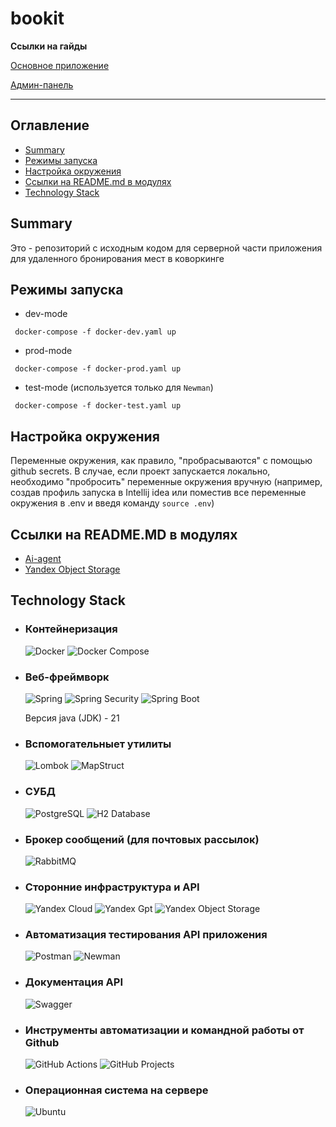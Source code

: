 # bookit

**Ссылки на гайды**

[Основное приложение](https://github.com/open-cu/bookit-back/wiki/User-Guide)

[Админ-панель](https://github.com/open-cu/bookit-back/wiki/Admin-panel-guide)

---

## Оглавление

  * [Summary](#summary)
  * [Режимы запуска](#режимы-запуска)
  * [Настройка окружения](#настройка-окружения)
  * [Ссылки на README.md в модулях](#ссылки-на-readmemd-в-модулях)
  * [Technology Stack](#technology-stack)

## Summary
Это - репозиторий с исходным кодом для серверной части приложения для удаленного бронирования мест в коворкинге

## Режимы запуска
* dev-mode

``` docker-compose -f docker-dev.yaml up```
* prod-mode

``` docker-compose -f docker-prod.yaml up```
* test-mode (используется только для ```Newman```)

``` docker-compose -f docker-test.yaml up```

## Настройка окружения
Переменные окружения, как правило, "пробрасываются" с помощью github secrets. В случае, если проект запускается локально, необходимо "пробросить" переменные окружения вручную (например, создав профиль запуска в Intellij idea или поместив все переменные окружения в .env и введя команду ```source .env```)

## Ссылки на README.MD в модулях
 * [Ai-agent](/ai-agent-adapter/README.md)
 * [Yandex Object Storage](/s3-adapter/src/main/java/com/opencu/bookit/adapter/out/s3_adapter/README.md)

## Technology Stack
* ### Контейнеризация
  ![Docker](https://img.shields.io/badge/docker-257bd6?style=for-the-badge&logo=docker&logoColor=white)
  ![Docker Compose](https://img.shields.io/badge/docker--compose-2496ED?style=for-the-badge&logo=docker&logoColor=white)

* ### Веб-фреймворк
  ![Spring](https://img.shields.io/badge/Spring-6DB33F?style=for-the-badge&logo=spring&logoColor=white)
  ![Spring Security](https://img.shields.io/badge/Spring_Security-6DB33F?style=for-the-badge&logo=spring-security&logoColor=white)
  ![Spring Boot](https://img.shields.io/badge/Spring_Boot-6DB33F?style=for-the-badge&logo=springboot&logoColor=white)

  Версия java (JDK) - 21

* ### Вспомогательныет утилиты
  ![Lombok](https://img.shields.io/badge/Lombok-%23FF6600?style=for-the-badge&logo=Lombok&logoColor=white)
  ![MapStruct](https://img.shields.io/badge/MapStruct-%23FF6600?style=for-the-badge&logo=MapStruct&logoColor=white)

* ### СУБД
  ![PostgreSQL](https://img.shields.io/badge/postgresql-4169e1?style=for-the-badge&logo=postgresql&logoColor=white)
  ![H2 Database](https://img.shields.io/badge/H2%20Database-2C3E50?style=for-the-badge&logo=h2Database&logoColor=white)

* ### Брокер сообщений (для почтовых рассылок)
  ![RabbitMQ](https://img.shields.io/badge/-rabbitmq-%23FF6600?style=for-the-badge&logo=rabbitmq&logoColor=white)

* ### Сторонние инфраструктура и API
  ![Yandex Cloud](https://img.shields.io/badge/Yandex_Cloud-5282FF?style=for-the-badge&logo=yandexcloud&logoColor=white)
  ![Yandex Gpt](https://img.shields.io/badge/Yandex_Gpt-5282FF?style=for-the-badge&logo=yandexcloud&logoColor=white)
  ![Yandex Object Storage](https://img.shields.io/badge/Yandex_Object_Storage-5282FF?style=for-the-badge&logo=yandexcloud&logoColor=white)

* ### Автоматизация тестирования API приложения
  ![Postman](https://img.shields.io/badge/Postman-FF6C37?style=for-the-badge&logo=postman&logoColor=white)
  ![Newman](https://img.shields.io/badge/Newman-007ACC?style=for-the-badge&logo=postman&logoColor=white)

* ### Документация API 
  ![Swagger](https://img.shields.io/badge/Swagger-6DB33F?style=for-the-badge&logo=swagger&logoColor=white)

* ### Инструменты автоматизации и командной работы от Github
  ![GitHub Actions](https://img.shields.io/badge/GitHub_Actions-2088FF?style=for-the-badge&logo=github-actions&logoColor=white)
  ![GitHub Projects](https://img.shields.io/badge/GitHub_Projects-181717?style=for-the-badge&logo=github&logoColor=white "Вместо Jira")

* ### Операционная система на сервере
  ![Ubuntu](https://img.shields.io/badge/Ubuntu-E95420?style=for-the-badge&logo=ubuntu&logoColor=white)
